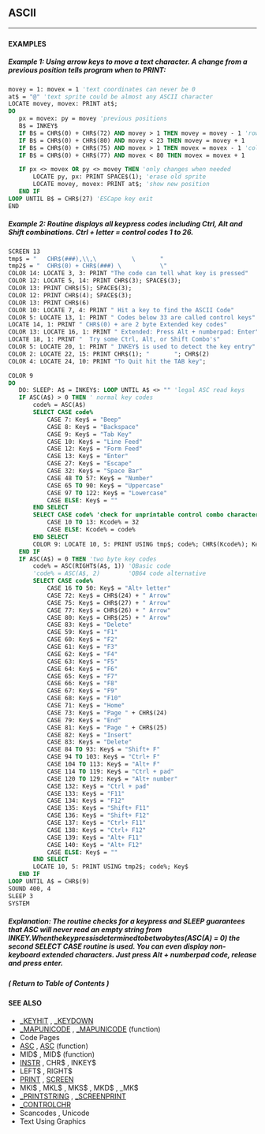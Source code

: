 ## ASCII
---

### 

#### EXAMPLES
##### Example 1: Using arrow keys to move a text character. A change from a previous position tells program when to PRINT:
```vb
movey = 1: movex = 1 'text coordinates can never be 0
at$ = "@" 'text sprite could be almost any ASCII character
LOCATE movey, movex: PRINT at$;
DO
   px = movex: py = movey 'previous positions
   B$ = INKEY$
   IF B$ = CHR$(0) + CHR$(72) AND movey > 1 THEN movey = movey - 1 'rows 1 to 23 only
   IF B$ = CHR$(0) + CHR$(80) AND movey < 23 THEN movey = movey + 1
   IF B$ = CHR$(0) + CHR$(75) AND movex > 1 THEN movex = movex - 1 'columns 1 to 80 only
   IF B$ = CHR$(0) + CHR$(77) AND movex < 80 THEN movex = movex + 1

   IF px <> movex OR py <> movey THEN 'only changes when needed
       LOCATE py, px: PRINT SPACE$(1); 'erase old sprite
       LOCATE movey, movex: PRINT at$; 'show new position
   END IF
LOOP UNTIL B$ = CHR$(27) 'ESCape key exit
END
```
  
##### Example 2: Routine displays all keypress codes including Ctrl, Alt and Shift combinations. Ctrl + letter = control codes 1 to 26.
```vb
SCREEN 13
tmp$ = "   CHR$(###),\\,\          \       "
tmp2$ = "  CHR$(0) + CHR$(###) \           \"
COLOR 14: LOCATE 3, 3: PRINT "The code can tell what key is pressed"
COLOR 12: LOCATE 5, 14: PRINT CHR$(3); SPACE$(3);
COLOR 13: PRINT CHR$(5); SPACE$(3);
COLOR 12: PRINT CHR$(4); SPACE$(3);
COLOR 13: PRINT CHR$(6)
COLOR 10: LOCATE 7, 4: PRINT " Hit a key to find the ASCII Code"
COLOR 5: LOCATE 13, 1: PRINT " Codes below 33 are called control keys"
LOCATE 14, 1: PRINT " CHR$(0) + are 2 byte Extended key codes"
COLOR 13: LOCATE 16, 1: PRINT " Extended: Press Alt + numberpad: Enter"
LOCATE 18, 1: PRINT "  Try some Ctrl, Alt, or Shift Combo's"
COLOR 5: LOCATE 20, 1: PRINT " INKEY$ is used to detect the key entry"
COLOR 2: LOCATE 22, 15: PRINT CHR$(1); "       "; CHR$(2)
COLOR 4: LOCATE 24, 10: PRINT "To Quit hit the TAB key";

COLOR 9
DO
   DO: SLEEP: A$ = INKEY$: LOOP UNTIL A$ <> "" 'legal ASC read keys
   IF ASC(A$) > 0 THEN ' normal key codes
       code% = ASC(A$)
       SELECT CASE code%
           CASE 7: Key$ = "Beep"
           CASE 8: Key$ = "Backspace"
           CASE 9: Key$ = "Tab Key"
           CASE 10: Key$ = "Line Feed"
           CASE 12: Key$ = "Form Feed"
           CASE 13: Key$ = "Enter"
           CASE 27: Key$ = "Escape"
           CASE 32: Key$ = "Space Bar"
           CASE 48 TO 57: Key$ = "Number"
           CASE 65 TO 90: Key$ = "Uppercase"
           CASE 97 TO 122: Key$ = "Lowercase"
           CASE ELSE: Key$ = ""
       END SELECT
       SELECT CASE code% 'check for unprintable control combo characters
           CASE 10 TO 13: Kcode% = 32
           CASE ELSE: Kcode% = code%
       END SELECT
       COLOR 9: LOCATE 10, 5: PRINT USING tmp$; code%; CHR$(Kcode%); Key$;
   END IF
   IF ASC(A$) = 0 THEN 'two byte key codes
       code% = ASC(RIGHT$(A$, 1)) 'QBasic code
       'code% = ASC(A$, 2)        'QB64 code alternative
       SELECT CASE code%
           CASE 16 TO 50: Key$ = "Alt+ letter"
           CASE 72: Key$ = CHR$(24) + " Arrow"
           CASE 75: Key$ = CHR$(27) + " Arrow"
           CASE 77: Key$ = CHR$(26) + " Arrow"
           CASE 80: Key$ = CHR$(25) + " Arrow"
           CASE 83: Key$ = "Delete"
           CASE 59: Key$ = "F1"
           CASE 60: Key$ = "F2"
           CASE 61: Key$ = "F3"
           CASE 62: Key$ = "F4"
           CASE 63: Key$ = "F5"
           CASE 64: Key$ = "F6"
           CASE 65: Key$ = "F7"
           CASE 66: Key$ = "F8"
           CASE 67: Key$ = "F9"
           CASE 68: Key$ = "F10"
           CASE 71: Key$ = "Home"
           CASE 73: Key$ = "Page " + CHR$(24)
           CASE 79: Key$ = "End"
           CASE 81: Key$ = "Page " + CHR$(25)
           CASE 82: Key$ = "Insert"
           CASE 83: Key$ = "Delete"
           CASE 84 TO 93: Key$ = "Shift+ F"
           CASE 94 TO 103: Key$ = "Ctrl+ F"
           CASE 104 TO 113: Key$ = "Alt+ F"
           CASE 114 TO 119: Key$ = "Ctrl + pad"
           CASE 120 TO 129: Key$ = "Alt+ number"
           CASE 132: Key$ = "Ctrl + pad"
           CASE 133: Key$ = "F11"
           CASE 134: Key$ = "F12"
           CASE 135: Key$ = "Shift+ F11"
           CASE 136: Key$ = "Shift+ F12"
           CASE 137: Key$ = "Ctrl+ F11"
           CASE 138: Key$ = "Ctrl+ F12"
           CASE 139: Key$ = "Alt+ F11"
           CASE 140: Key$ = "Alt+ F12"
           CASE ELSE: Key$ = ""
       END SELECT
       LOCATE 10, 5: PRINT USING tmp2$; code%; Key$
   END IF
LOOP UNTIL A$ = CHR$(9)
SOUND 400, 4
SLEEP 3
SYSTEM
```
  
##### Explanation: The routine checks for a keypress and SLEEP guarantees that ASC will never read an empty string from INKEY$. When the keypress is determined to be two bytes ( ASC (A$) = 0) the second SELECT CASE routine is used. You can even display non-keyboard extended characters. Just press Alt + numberpad code, release and press enter.
##### ( Return to Table of Contents )


#### SEE ALSO
* [_KEYHIT](./_KEYHIT.md) , [_KEYDOWN](./_KEYDOWN.md)
* [_MAPUNICODE](./_MAPUNICODE.md) , [_MAPUNICODE](./_MAPUNICODE.md) (function)
* Code Pages
* [ASC](./ASC.md) , [ASC](./ASC.md) (function)
* MID$ , MID$ (function)
* [INSTR](./INSTR.md) , CHR$ , INKEY$
* LEFT$ , RIGHT$
* [PRINT](./PRINT.md) , [SCREEN](./SCREEN.md)
* MKI$ , MKL$ , MKS$ , MKD$ , _MK$
* [_PRINTSTRING](./_PRINTSTRING.md) , [_SCREENPRINT](./_SCREENPRINT.md)
* [_CONTROLCHR](./_CONTROLCHR.md)
* Scancodes , Unicode
* Text Using Graphics

